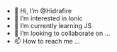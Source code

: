 - 👋 Hi, I’m @Hidrafire
- 👀 I’m interested in Ionic
- 🌱 I’m currently learning JS
- 💞️ I’m looking to collaborate on ...
- 📫 How to reach me ...

<!---
Arodiluna/Arodiluna is a ✨ special ✨ repository because its `README.md` (this file) appears on your GitHub profile.
You can click the Preview link to take a look at your changes.
--->
